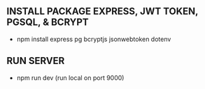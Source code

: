 ## INSTALL PACKAGE EXPRESS, JWT TOKEN, PGSQL, & BCRYPT
- npm install express pg bcryptjs jsonwebtoken dotenv

## RUN SERVER
- npm run dev (run local on port 9000)
